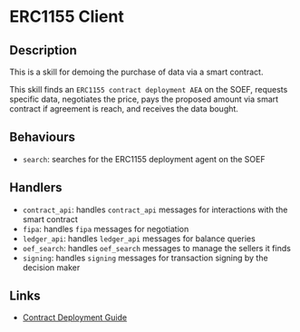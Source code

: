 # ERC1155 Client

## Description

This is a skill for demoing the purchase of data via a smart contract.

This skill finds an `ERC1155 contract deployment AEA` on the SOEF, requests specific data, negotiates the price, pays the proposed amount via smart contract if agreement is reach, and receives the data bought.


## Behaviours

* `search`: searches for the ERC1155 deployment agent on the SOEF

## Handlers

* `contract_api`: handles `contract_api` messages for interactions with the smart contract
* `fipa`: handles `fipa` messages for negotiation
* `ledger_api`: handles `ledger_api` messages for balance queries
* `oef_search`: handles `oef_search` messages to manage the sellers it finds
* `signing`: handles `signing` messages for transaction signing by the decision maker


## Links

* <a href="https://docs.fetch.ai/aea/erc1155-skills/" target="_blank">Contract Deployment Guide</a>
